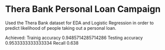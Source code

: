# Thera Bank Personal Loan Campaign

Used the Thera Bank dataset for EDA and Logistic Regression in order to predict likelihood of people taking out a personal loan. 

Achieved:
Trainig accuracy 0.9485714285714286
Testing accuracy 0.9533333333333334
Recall 0.638
